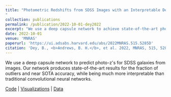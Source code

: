 ```yaml
---
title: "Photometric Redshifts from SDSS Images with an Interpretable Deep Capsule Network
"
collection: publications
permalink: /publication/2022-10-01-dey2022
excerpt: "We use a deep capsule network to achieve state-of-the-art photo-z's for SDSS galaxies."
date: 2022-10-01
venue: 'MNRAS'
paperurl: 'https://ui.adsabs.harvard.edu/abs/2022MNRAS.515.5285D'
citation: 'Dey, B., <b>Andrews, B. H.</b>, et al. 2022, MNRAS, 515, 5285.'
---
```

We use a deep capsule network to predict photo-z's for SDSS galaxies from images. Our network produces state-of-the-art results for the fraction of outliers and near SOTA accuracy, while being much more interpretable than traditional convolutional neural networks.

[Code](https://github.com/biprateep/encapZulate-1) \| [Visualizations](https://biprateep.de/encapZulate-1/) \|
[Data](http://d-scholarship.pitt.edu/42023/)
